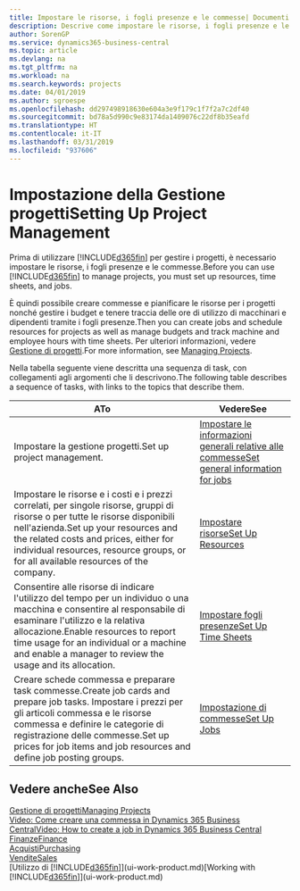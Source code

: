 ```yaml
---
title: Impostare le risorse, i fogli presenze e le commesse| Documenti Microsoft
description: Descrive come impostare le risorse, i fogli presenze e le commesse per gestire progetti.
author: SorenGP
ms.service: dynamics365-business-central
ms.topic: article
ms.devlang: na
ms.tgt_pltfrm: na
ms.workload: na
ms.search.keywords: projects
ms.date: 04/01/2019
ms.author: sgroespe
ms.openlocfilehash: dd297498918630e604a3e9f179c1f7f2a7c2df40
ms.sourcegitcommit: bd78a5d990c9e83174da1409076c22df8b35eafd
ms.translationtype: HT
ms.contentlocale: it-IT
ms.lasthandoff: 03/31/2019
ms.locfileid: "937606"
---
```

# <a name="setting-up-project-management"></a><span data-ttu-id="eafb0-103">Impostazione della Gestione progetti</span><span class="sxs-lookup"><span data-stu-id="eafb0-103">Setting Up Project Management</span></span>
<span data-ttu-id="eafb0-104">Prima di utilizzare [!INCLUDE[d365fin](includes/d365fin_md.md)] per gestire i progetti, è necessario impostare le risorse, i fogli presenze e le commesse.</span><span class="sxs-lookup"><span data-stu-id="eafb0-104">Before you can use [!INCLUDE[d365fin](includes/d365fin_md.md)] to manage projects, you must set up resources, time sheets, and jobs.</span></span>

<span data-ttu-id="eafb0-105">È quindi possibile creare commesse e pianificare le risorse per i progetti nonché gestire i budget e tenere traccia delle ore di utilizzo di macchinari e dipendenti tramite i fogli presenze.</span><span class="sxs-lookup"><span data-stu-id="eafb0-105">Then you can create jobs and schedule resources for projects as well as manage budgets and track machine and employee hours with time sheets.</span></span> <span data-ttu-id="eafb0-106">Per ulteriori informazioni, vedere [Gestione di progetti](projects-manage-projects.md).</span><span class="sxs-lookup"><span data-stu-id="eafb0-106">For more information, see [Managing Projects](projects-manage-projects.md).</span></span>  

<span data-ttu-id="eafb0-107">Nella tabella seguente viene descritta una sequenza di task, con collegamenti agli argomenti che li descrivono.</span><span class="sxs-lookup"><span data-stu-id="eafb0-107">The following table describes a sequence of tasks, with links to the topics that describe them.</span></span>

| <span data-ttu-id="eafb0-108">A</span><span class="sxs-lookup"><span data-stu-id="eafb0-108">To</span></span> | <span data-ttu-id="eafb0-109">Vedere</span><span class="sxs-lookup"><span data-stu-id="eafb0-109">See</span></span> |
| --- | --- |
| <span data-ttu-id="eafb0-110">Impostare la gestione progetti.</span><span class="sxs-lookup"><span data-stu-id="eafb0-110">Set up project management.</span></span>|[<span data-ttu-id="eafb0-111">Impostare le informazioni generali relative alle commesse</span><span class="sxs-lookup"><span data-stu-id="eafb0-111">Set general information for jobs</span></span>](projects-how-setup-jobs.md#to-set-general-information-for-jobs)|
| <span data-ttu-id="eafb0-112">Impostare le risorse e i costi e i prezzi correlati, per singole risorse, gruppi di risorse o per tutte le risorse disponibili nell'azienda.</span><span class="sxs-lookup"><span data-stu-id="eafb0-112">Set up your resources and the related costs and prices, either for individual resources, resource groups, or for all available resources of the company.</span></span> |[<span data-ttu-id="eafb0-113">Impostare risorse</span><span class="sxs-lookup"><span data-stu-id="eafb0-113">Set Up Resources</span></span>](projects-how-setup-resources.md) |
| <span data-ttu-id="eafb0-114">Consentire alle risorse di indicare l'utilizzo del tempo per un individuo o una macchina e consentire al responsabile di esaminare l'utilizzo e la relativa allocazione.</span><span class="sxs-lookup"><span data-stu-id="eafb0-114">Enable resources to report time usage for an individual or a machine and enable a manager to review the usage and its allocation.</span></span> |[<span data-ttu-id="eafb0-115">Impostare fogli presenze</span><span class="sxs-lookup"><span data-stu-id="eafb0-115">Set Up Time Sheets</span></span>](projects-how-setup-time-sheets.md) |
| <span data-ttu-id="eafb0-116">Creare schede commessa e preparare task commesse.</span><span class="sxs-lookup"><span data-stu-id="eafb0-116">Create job cards and prepare job tasks.</span></span> <span data-ttu-id="eafb0-117">Impostare i prezzi per gli articoli commessa e le risorse commessa e definire le categorie di registrazione delle commesse.</span><span class="sxs-lookup"><span data-stu-id="eafb0-117">Set up prices for job items and job resources and define job posting groups.</span></span> |[<span data-ttu-id="eafb0-118">Impostazione di commesse</span><span class="sxs-lookup"><span data-stu-id="eafb0-118">Set Up Jobs</span></span>](projects-how-setup-jobs.md) |

## <a name="see-also"></a><span data-ttu-id="eafb0-119">Vedere anche</span><span class="sxs-lookup"><span data-stu-id="eafb0-119">See Also</span></span>

[<span data-ttu-id="eafb0-120">Gestione di progetti</span><span class="sxs-lookup"><span data-stu-id="eafb0-120">Managing Projects</span></span>](projects-manage-projects.md)  
[<span data-ttu-id="eafb0-121">Video: Come creare una commessa in Dynamics 365 Business Central</span><span class="sxs-lookup"><span data-stu-id="eafb0-121">Video: How to create a job in Dynamics 365 Business Central</span></span>](https://www.youtube.com/watch?v=VqaPWr7BWmw)  
[<span data-ttu-id="eafb0-122">Finanze</span><span class="sxs-lookup"><span data-stu-id="eafb0-122">Finance</span></span>](finance.md)  
[<span data-ttu-id="eafb0-123">Acquisti</span><span class="sxs-lookup"><span data-stu-id="eafb0-123">Purchasing</span></span>](purchasing-manage-purchasing.md)  
[<span data-ttu-id="eafb0-124">Vendite</span><span class="sxs-lookup"><span data-stu-id="eafb0-124">Sales</span></span>](sales-manage-sales.md)  
<span data-ttu-id="eafb0-125">[Utilizzo di [!INCLUDE[d365fin](includes/d365fin_md.md)]](ui-work-product.md)</span><span class="sxs-lookup"><span data-stu-id="eafb0-125">[Working with [!INCLUDE[d365fin](includes/d365fin_md.md)]](ui-work-product.md)</span></span>  
